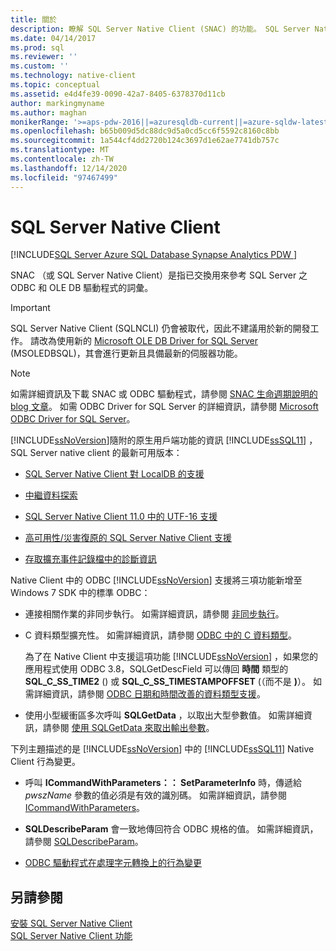 ```yaml
---
title: 關於
description: 瞭解 SQL Server Native Client (SNAC) 的功能。 SQL Server Native Client 是指 SQL Server 的 ODBC 和 OLE DB 驅動程式。
ms.date: 04/14/2017
ms.prod: sql
ms.reviewer: ''
ms.custom: ''
ms.technology: native-client
ms.topic: conceptual
ms.assetid: e4d4fe39-0090-42a7-8405-6378370d11cb
author: markingmyname
ms.author: maghan
monikerRange: '>=aps-pdw-2016||=azuresqldb-current||=azure-sqldw-latest||>=sql-server-2016||>=sql-server-linux-2017||=azuresqldb-mi-current'
ms.openlocfilehash: b65b009d5dc88dc9d5a0cd5cc6f5592c8160c8bb
ms.sourcegitcommit: 1a544cf4dd2720b124c3697d1e62ae7741db757c
ms.translationtype: MT
ms.contentlocale: zh-TW
ms.lasthandoff: 12/14/2020
ms.locfileid: "97467499"
---
```

# <a name="sql-server-native-client"></a>SQL Server Native Client
[!INCLUDE[SQL Server Azure SQL Database Synapse Analytics PDW ](../../includes/applies-to-version/sql-asdb-asdbmi-asa-pdw.md)]

SNAC （或 SQL Server Native Client）是指已交換用來參考 SQL Server 之 ODBC 和 OLE DB 驅動程式的詞彙。

> [!IMPORTANT] 
> SQL Server Native Client (SQLNCLI) 仍會被取代，因此不建議用於新的開發工作。 請改為使用新的 [Microsoft OLE DB Driver for SQL Server](../../connect/oledb/oledb-driver-for-sql-server.md) (MSOLEDBSQL)，其會進行更新且具備最新的伺服器功能。

> [!NOTE]
> 如需詳細資訊及下載 SNAC 或 ODBC 驅動程式，請參閱 [SNAC 生命週期說明的 blog 文章](/archive/blogs/sqlreleaseservices/snac-lifecycle-explained)。
> 如需 ODBC Driver for SQL Server 的詳細資訊，請參閱 [Microsoft ODBC Driver for SQL Server](../../connect/odbc/microsoft-odbc-driver-for-sql-server.md)。  

 [!INCLUDE[ssNoVersion](../../includes/ssnoversion-md.md)]隨附的原生用戶端功能的資訊 [!INCLUDE[ssSQL11](../../includes/sssql11-md.md)] ，SQL Server native client 的最新可用版本：

-   [SQL Server Native Client 對 LocalDB 的支援](../../relational-databases/native-client/features/sql-server-native-client-support-for-localdb.md)  

-   [中繼資料探索](../../relational-databases/native-client/features/metadata-discovery.md)  

-   [SQL Server Native Client 11.0 中的 UTF-16 支援](../../relational-databases/native-client/features/utf-16-support-in-sql-server-native-client-11-0.md)  

-   [高可用性/災害復原的 SQL Server Native Client 支援](../../relational-databases/native-client/features/sql-server-native-client-support-for-high-availability-disaster-recovery.md)  

-   [存取擴充事件記錄檔中的診斷資訊](../../relational-databases/native-client/features/accessing-diagnostic-information-in-the-extended-events-log.md)  

Native Client 中的 ODBC [!INCLUDE[ssNoVersion](../../includes/ssnoversion-md.md)] 支援將三項功能新增至 Windows 7 SDK 中的標準 ODBC：  

-   連接相關作業的非同步執行。 如需詳細資訊，請參閱 [非同步執行](../../odbc/reference/develop-app/asynchronous-execution-polling-method.md)。  

-   C 資料類型擴充性。 如需詳細資訊，請參閱 [ODBC 中的 C 資料類型](../../odbc/reference/develop-app/c-data-types-in-odbc.md)。  

     為了在 Native Client 中支援這項功能 [!INCLUDE[ssNoVersion](../../includes/ssnoversion-md.md)] ，如果您的應用程式使用 ODBC 3.8，SQLGetDescField 可以傳回 **時間** 類型的 **SQL_C_SS_TIME2** () 或 **SQL_C_SS_TIMESTAMPOFFSET** (（而不是 **)**）。 如需詳細資訊，請參閱 [ODBC 日期和時間改善的資料類型支援](../../relational-databases/native-client-odbc-date-time/data-type-support-for-odbc-date-and-time-improvements.md)。  

-   使用小型緩衝區多次呼叫 **SQLGetData** ，以取出大型參數值。 如需詳細資訊，請參閱 [使用 SQLGetData 來取出輸出參數](../../odbc/reference/develop-app/retrieving-output-parameters-using-sqlgetdata.md)。  

 下列主題描述的是 [!INCLUDE[ssNoVersion](../../includes/ssnoversion-md.md)] 中的 [!INCLUDE[ssSQL11](../../includes/sssql11-md.md)] Native Client 行為變更。  

-   呼叫 **ICommandWithParameters：： SetParameterInfo** 時，傳遞給 *pwszName* 參數的值必須是有效的識別碼。 如需詳細資訊，請參閱 [ICommandWithParameters](../../relational-databases/native-client-ole-db-interfaces/icommandwithparameters.md)。  

-   **SQLDescribeParam** 會一致地傳回符合 ODBC 規格的值。 如需詳細資訊，請參閱 [SQLDescribeParam](../../relational-databases/native-client-odbc-api/sqldescribeparam.md)。  

-   [ODBC 驅動程式在處理字元轉換上的行為變更](../../relational-databases/native-client/features/odbc-driver-behavior-change-when-handling-character-conversions.md)  

## <a name="see-also"></a>另請參閱  
[安裝 SQL Server Native Client](../../relational-databases/native-client/applications/installing-sql-server-native-client.md)  
 [SQL Server Native Client 功能](../../relational-databases/native-client/features/sql-server-native-client-features.md)